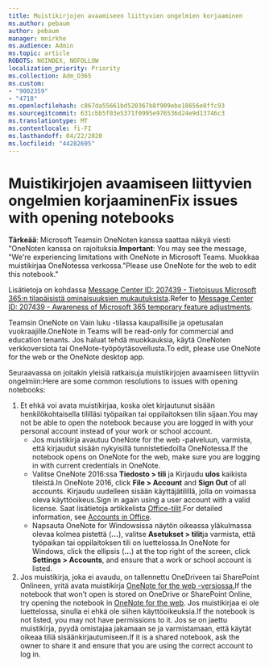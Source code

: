 ```yaml
---
title: Muistikirjojen avaamiseen liittyvien ongelmien korjaaminen
ms.author: pebaum
author: pebaum
manager: mnirkhe
ms.audience: Admin
ms.topic: article
ROBOTS: NOINDEX, NOFOLLOW
localization_priority: Priority
ms.collection: Adm_O365
ms.custom:
- "9002359"
- "4718"
ms.openlocfilehash: c867da55661bd520367b8f909ebe18656e8ffc93
ms.sourcegitcommit: 631cbb5f03e5371f0995e976536d24e9d13746c3
ms.translationtype: MT
ms.contentlocale: fi-FI
ms.lasthandoff: 04/22/2020
ms.locfileid: "44282695"
---
```

# <a name="fix-issues-with-opening-notebooks"></a><span data-ttu-id="c40b6-102">Muistikirjojen avaamiseen liittyvien ongelmien korjaaminen</span><span class="sxs-lookup"><span data-stu-id="c40b6-102">Fix issues with opening notebooks</span></span>

<span data-ttu-id="c40b6-103">**Tärkeää**: Microsoft Teamsin OneNoten kanssa saattaa näkyä viesti "OneNoten kanssa on rajoituksia.</span><span class="sxs-lookup"><span data-stu-id="c40b6-103">**Important**: You may see the message, "We're experiencing limitations with OneNote in Microsoft Teams.</span></span> <span data-ttu-id="c40b6-104">Muokkaa muistikirjaa OneNotessa verkossa."</span><span class="sxs-lookup"><span data-stu-id="c40b6-104">Please use OneNote for the web to edit this notebook."</span></span>

<span data-ttu-id="c40b6-105">Lisätietoja on kohdassa [Message Center ID: 207439 - Tietoisuus Microsoft 365:n tilapäisistä ominaisuuksien mukautuksista](https://admin.microsoft.com/Adminportal/Home?source=applauncher#MessageCenter?id=MC207439).</span><span class="sxs-lookup"><span data-stu-id="c40b6-105">Refer to [Message Center ID: 207439 - Awareness of Microsoft 365 temporary feature adjustments](https://admin.microsoft.com/Adminportal/Home?source=applauncher#MessageCenter?id=MC207439).</span></span>

<span data-ttu-id="c40b6-106">Teamsin OneNote on Vain luku -tilassa kaupallisille ja opetusalan vuokraajille.</span><span class="sxs-lookup"><span data-stu-id="c40b6-106">OneNote in Teams will be read-only for commercial and education tenants.</span></span> <span data-ttu-id="c40b6-107">Jos haluat tehdä muokkauksia, käytä OneNoten verkkoversiota tai OneNote-työpöytäsovellusta.</span><span class="sxs-lookup"><span data-stu-id="c40b6-107">To edit, please use OneNote for the web or the OneNote desktop app.</span></span>

<span data-ttu-id="c40b6-108">Seuraavassa on joitakin yleisiä ratkaisuja muistikirjojen avaamiseen liittyviin ongelmiin:</span><span class="sxs-lookup"><span data-stu-id="c40b6-108">Here are some common resolutions to issues with opening notebooks:</span></span>

1. <span data-ttu-id="c40b6-109">Et ehkä voi avata muistikirjaa, koska olet kirjautunut sisään henkilökohtaisella tililläsi työpaikan tai oppilaitoksen tilin sijaan.</span><span class="sxs-lookup"><span data-stu-id="c40b6-109">You may not be able to open the notebook because you are logged in with your personal account instead of your work or school account.</span></span>
    - <span data-ttu-id="c40b6-110">Jos muistikirja avautuu OneNote for the web -palveluun, varmista, että kirjaudut sisään nykyisillä tunnistetiedoilla OneNotessa.</span><span class="sxs-lookup"><span data-stu-id="c40b6-110">If the notebook opens on OneNote for the web, make sure you are logging in with current credentials in OneNote.</span></span>
    - <span data-ttu-id="c40b6-111">Valitse OneNote 2016:ssa **Tiedosto > tili** ja Kirjaudu **ulos** kaikista tileistä.</span><span class="sxs-lookup"><span data-stu-id="c40b6-111">In OneNote 2016, click **File > Account** and **Sign Out** of all accounts.</span></span> <span data-ttu-id="c40b6-112">Kirjaudu uudelleen sisään käyttäjätilillä, jolla on voimassa oleva käyttöoikeus.</span><span class="sxs-lookup"><span data-stu-id="c40b6-112">Sign in again using a user account with a valid license.</span></span> <span data-ttu-id="c40b6-113">Saat lisätietoja artikkelista [Office-tilit](https://support.office.com/article/accounts-in-office-628ea040-f265-49de-b986-be09c3ebf8a9).</span><span class="sxs-lookup"><span data-stu-id="c40b6-113">For detailed information, see [Accounts in Office](https://support.office.com/article/accounts-in-office-628ea040-f265-49de-b986-be09c3ebf8a9).</span></span> 
    - <span data-ttu-id="c40b6-114">Napsauta OneNote for Windowsissa näytön oikeassa yläkulmassa olevaa kolmea pistettä (**...**), valitse **Asetukset > tilit**ja varmista, että työpaikan tai oppilaitoksen tili on luettelossa.</span><span class="sxs-lookup"><span data-stu-id="c40b6-114">In OneNote for Windows, click the ellipsis (**…**) at the top right of the screen, click **Settings > Accounts**, and ensure that a work or school account is listed.</span></span> 
2. <span data-ttu-id="c40b6-115">Jos muistikirja, joka ei avaudu, on tallennettu OneDriveen tai SharePoint Onlineen, yritä avata muistikirja [OneNote for the web -versiossa.](https://onenote.com)</span><span class="sxs-lookup"><span data-stu-id="c40b6-115">If the notebook that won't open is stored on OneDrive or SharePoint Online, try opening the notebook in [OneNote for the web](https://onenote.com).</span></span> <span data-ttu-id="c40b6-116">Jos muistikirjaa ei ole luettelossa, sinulla ei ehkä ole siihen käyttöoikeuksia.</span><span class="sxs-lookup"><span data-stu-id="c40b6-116">If the notebook is not listed, you may not have permissions to it.</span></span> <span data-ttu-id="c40b6-117">Jos se on jaettu muistikirja, pyydä omistajaa jakamaan se ja varmistamaan, että käytät oikeaa tiliä sisäänkirjautumiseen.</span><span class="sxs-lookup"><span data-stu-id="c40b6-117">If it is a shared notebook, ask the owner to share it and ensure that you are using the correct account to log in.</span></span>
